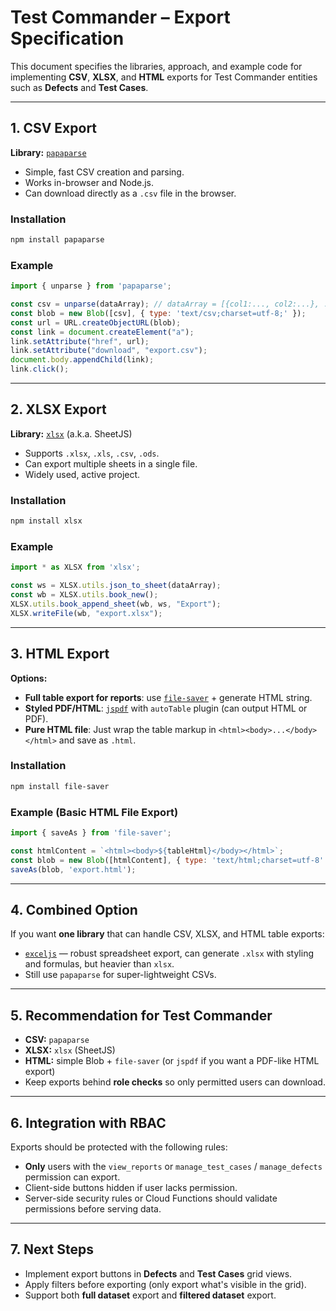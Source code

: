# Test Commander – Export Specification

This document specifies the libraries, approach, and example code for implementing **CSV**, **XLSX**, and **HTML** exports for Test Commander entities such as **Defects** and **Test Cases**.

---

## 1. CSV Export

**Library:** [`papaparse`](https://www.npmjs.com/package/papaparse)  
- Simple, fast CSV creation and parsing.
- Works in-browser and Node.js.
- Can download directly as a `.csv` file in the browser.

### Installation
```bash
npm install papaparse
```

### Example
```javascript
import { unparse } from 'papaparse';

const csv = unparse(dataArray); // dataArray = [{col1:..., col2:...}, ...]
const blob = new Blob([csv], { type: 'text/csv;charset=utf-8;' });
const url = URL.createObjectURL(blob);
const link = document.createElement("a");
link.setAttribute("href", url);
link.setAttribute("download", "export.csv");
document.body.appendChild(link);
link.click();
```

---

## 2. XLSX Export

**Library:** [`xlsx`](https://www.npmjs.com/package/xlsx) (a.k.a. SheetJS)  
- Supports `.xlsx`, `.xls`, `.csv`, `.ods`.
- Can export multiple sheets in a single file.
- Widely used, active project.

### Installation
```bash
npm install xlsx
```

### Example
```javascript
import * as XLSX from 'xlsx';

const ws = XLSX.utils.json_to_sheet(dataArray);
const wb = XLSX.utils.book_new();
XLSX.utils.book_append_sheet(wb, ws, "Export");
XLSX.writeFile(wb, "export.xlsx");
```

---

## 3. HTML Export

**Options:**  
- **Full table export for reports**: use [`file-saver`](https://www.npmjs.com/package/file-saver) + generate HTML string.
- **Styled PDF/HTML**: [`jspdf`](https://www.npmjs.com/package/jspdf) with `autoTable` plugin (can output HTML or PDF).
- **Pure HTML file**: Just wrap the table markup in `<html><body>...</body></html>` and save as `.html`.

### Installation
```bash
npm install file-saver
```

### Example (Basic HTML File Export)
```javascript
import { saveAs } from 'file-saver';

const htmlContent = `<html><body>${tableHtml}</body></html>`;
const blob = new Blob([htmlContent], { type: 'text/html;charset=utf-8' });
saveAs(blob, 'export.html');
```

---

## 4. Combined Option

If you want **one library** that can handle CSV, XLSX, and HTML table exports:
- [`exceljs`](https://www.npmjs.com/package/exceljs) — robust spreadsheet export, can generate `.xlsx` with styling and formulas, but heavier than `xlsx`.
- Still use `papaparse` for super-lightweight CSVs.

---

## 5. Recommendation for Test Commander

- **CSV:** `papaparse`
- **XLSX:** `xlsx` (SheetJS)
- **HTML:** simple Blob + `file-saver` (or `jspdf` if you want a PDF-like HTML export)
- Keep exports behind **role checks** so only permitted users can download.

---

## 6. Integration with RBAC

Exports should be protected with the following rules:
- **Only** users with the `view_reports` or `manage_test_cases` / `manage_defects` permission can export.
- Client-side buttons hidden if user lacks permission.
- Server-side security rules or Cloud Functions should validate permissions before serving data.

---

## 7. Next Steps

- Implement export buttons in **Defects** and **Test Cases** grid views.
- Apply filters before exporting (only export what's visible in the grid).
- Support both **full dataset** export and **filtered dataset** export.
